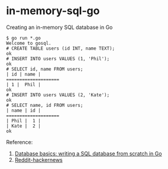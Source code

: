 # in-memory-sql-go

Creating an in-memory SQL database in Go

```
$ go run *.go
Welcome to gosql.
# CREATE TABLE users (id INT, name TEXT);
ok
# INSERT INTO users VALUES (1, 'Phil');
ok
# SELECT id, name FROM users;
| id | name |
====================
| 1 |  Phil |
ok
# INSERT INTO users VALUES (2, 'Kate');
ok
# SELECT name, id FROM users;
| name | id |
====================
| Phil |  1 |
| Kate |  2 |
ok
```

Reference: 

1) [Database basics: writing a SQL database from scratch in Go](https://notes.eatonphil.com/database-basics.html)
2) [Reddit-hackernews](https://www.reddit.com/r/hackernews/comments/g0cbku/writing_a_sql_database_from_scratch_in_go/)
